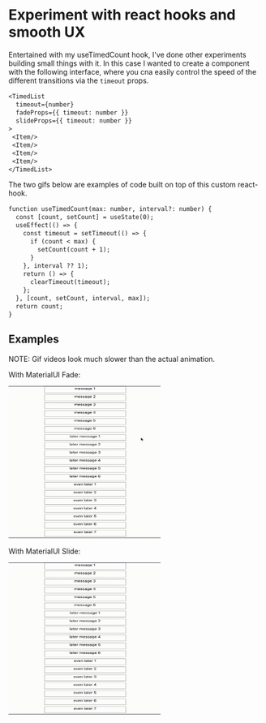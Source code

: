 # Experiment with react hooks and smooth UX

Entertained with my useTimedCount hook, I've done other experiments building small things with it. In this case I wanted to create a component with the following interface, where you cna easily control the speed of the different transitions via the `timeout` props.

```
<TimedList
  timeout={number}
  fadeProps={{ timeout: number }}
  slideProps={{ timeout: number }}
>
 <Item/>
 <Item/>
 <Item/>
 <Item/>
</TimedList>
```

The two gifs below are examples of code built on top of this custom react-hook.

```
function useTimedCount(max: number, interval?: number) {
  const [count, setCount] = useState(0);
  useEffect(() => {
    const timeout = setTimeout(() => {
      if (count < max) {
        setCount(count + 1);
      }
    }, interval ?? 1);
    return () => {
      clearTimeout(timeout);
    };
  }, [count, setCount, interval, max]);
  return count;
}
```

## Examples

NOTE: Gif videos look much slower than the actual animation.

With MaterialUI Fade:

<img src="with-fade.gif" width="300" height="300"/>

With MaterialUI Slide:

<img src="with-slide.gif" width="300" height="300"/>
